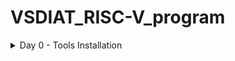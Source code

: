 # VSDIAT_RISC-V_program
<details>
	<summary>Day 0 - Tools Installation </summary>
	
# Day 0 - Tools Installation
## Yosys
```
$ git clone https://github.com/YosysHQ/yosys.git
$ cd yosys 
$ sudo apt install make
$ sudo apt-get install build-essential clang bison flex \
    libreadline-dev gawk tcl-dev libffi-dev git \
    graphviz xdot pkg-config python3 libboost-system-dev \
    libboost-python-dev libboost-filesystem-dev zlib1g-dev
$ make 
$ sudo make install
```
<img width="575" alt="yosys" src="installation_images/yosys_img.png">


## Iverilog
```
$ sudo apt-get install iverilog
```
<img width="575" alt="yosys" src="installation_images/iverilog_img.png">

## GTKWave
```
$ sudo apt update
$ sudo apt install gtkwave
```
<img width="575" alt="yosys" src="installation_images/gtkwave_img.png">


</details>
